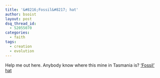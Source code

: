 ```yaml
---
title: '&#8216;Fossil&#8217; hat'
author: bsoist
layout: post
dsq_thread_id:
  - 52055070
categories:
  - faith
tags:
  - creation
  - evolution
---
```

Help me out here. Anybody know where this mine in Tasmania is? [&#8216;Fossil&#8217; hat][1]

 [1]: http://www.answersingenesis.org/creation/v17/i3/fossil_hat.asp
